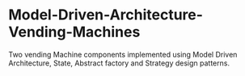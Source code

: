 # Model-Driven-Architecture-Vending-Machines
Two vending Machine components implemented using Model Driven Architecture, State, Abstract factory and Strategy design patterns.
